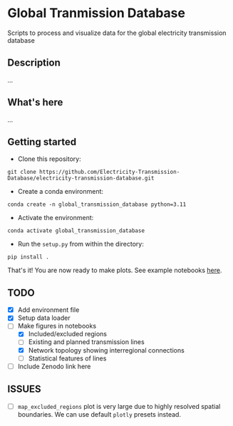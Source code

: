# Global Tranmission Database
Scripts to process and visualize data for the global electricity transmission database 

## Description
...

## What's here
...

## Getting started

- Clone this repository:

`git clone https://github.com/Electricity-Transmission-Database/electricity-transmission-database.git`

- Create a conda environment:

`conda create -n global_transmission_database python=3.11`

- Activate the environment:

`conda activate global_transmission_database`

- Run the `setup.py` from within the directory:

`pip install .`

That's it! You are now ready to make plots. See example notebooks [here]().

<!-- ### Scripts

#### `usa/ba-mapping.ipynb`
Creates centerpoints for each USA balancing authority (BA) based on the largest 
city in each BA. If no large city is found in the BA, then the geometric centerpoint 
is used. 

**Inputs** 
- `usa/ba-mapper.csv` - A user created mapper on how to name each BA in the USA
- `usa/world.geojson` - An automatically downloaded file specifying the BA geographic boundaries. See notebook for the source. 
- `usa/worldcities/worldcities.csv` - An automatically downloaded file giving geographic locations and populations of large cities around the world. See notebook for the source. 

**Outputs**
- `usa/usa-centerpoints.csv` - A file with the folloing columns: 
    - **code**: Unique 5 Letter code used to identify the region  
    - **country**: `United States` for all. Used when joining into master dataset 
    - **city**: City representing center point of BA. Empty if no city identified
    - **population**: Population of city representing center point of BA. Empty if no city identified
    - **x**: Longitude of the centerpoint 
    - **y**: Latitude of the centerpoint

#### `usa/ba-transmission.ipynb`

Estimates transmission capacity between each BA based on historical maximum flow rates.

**Inputs** 
- `usa/ba-mapper.csv` - A user created mapper on how to name each BA in the USA
- `usa/flows/xxx.csv` - Automatically downloaded datafiles (represented by `xxx`) giving historical transmission between BAs. The files contain hourly flow values in 6 month intervals. See the notebook for the datasource. 

**Outputs**
- `usa/usa-transmission-capacity.csv` - A file with the folloing columns: 
    - **TECHNOLOGY**: Unique name of transmission technology 
    - **From**: BA of flow from 
    - **To**: BA of flow to 
    - **Cap (MW) +**: Capacity in direction of From->To (Positive Number)
    - **Cap (MW) -**: Capacity in direction of From->To (Negative Number) -->


## TODO
- [x] Add environment file
- [x] Setup data loader
- [ ] Make figures in notebooks
    - [x] Included/excluded regions
    - [ ] Existing and planned transmission lines
    - [x] Network topology showing interregional connections
    - [ ] Statistical features of lines
- [ ] Include Zenodo link here

## ISSUES
- [ ] `map_excluded_regions` plot is very large due to highly resolved spatial boundaries. We can use default `plotly` presets instead. 